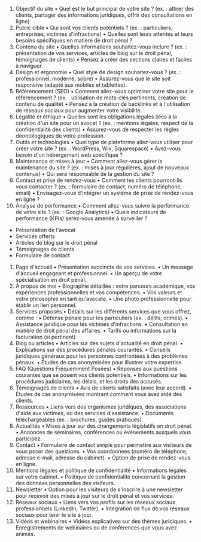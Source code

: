 1. Objectif du site
   • Quel est le but principal de votre site ? (ex. : attirer des clients, partager des informations juridiques, offrir des consultations en ligne)
2. Public cible
   • Qui sont vos clients potentiels ? (ex. : particuliers, entreprises, victimes d'infractions)
   • Quelles sont leurs attentes et leurs besoins spécifiques en matière de droit pénal ?
3. Contenu du site
   • Quelles informations souhaitez-vous inclure ? (ex. : présentation de vos services, articles de blog sur le droit pénal, témoignages de clients)
   • Pensez à créer des sections claires et faciles à naviguer.
4. Design et ergonomie
   • Quel style de design souhaitez-vous ? (ex. : professionnel, moderne, sobre)
   • Assurez-vous que le site soit responsive (adapté aux mobiles et tablettes).
5. Référencement (SEO)
   • Comment allez-vous optimiser votre site pour le référencement ? (ex. : utilisation de mots-clés pertinents, création de contenu de qualité)
   • Pensez à la création de backlinks et à l'utilisation de réseaux sociaux pour augmenter votre visibilité.
6. Légalité et éthique
   • Quelles sont les obligations légales liées à la création d'un site pour un avocat ? (ex. : mentions légales, respect de la confidentialité des clients)
   • Assurez-vous de respecter les règles déontologiques de votre profession.
7. Outils et technologies
   • Quel type de plateforme allez-vous utiliser pour créer votre site ? (ex. : WordPress, Wix, Squarespace)
   • Avez-vous besoin d'un hébergement web spécifique ?
8. Maintenance et mises à jour
   • Comment allez-vous gérer la maintenance du site ? (ex. : mises à jour régulières, ajout de nouveaux contenus)
   • Qui sera responsable de la gestion du site ?
9. Contact et prise de rendez-vous
   • Comment les clients pourront-ils vous contacter ? (ex. : formulaire de contact, numéro de téléphone, email)
   • Envisagez-vous d'intégrer un système de prise de rendez-vous en ligne ?
10. Analyse de performance
    • Comment allez-vous suivre la performance de votre site ? (ex. : Google Analytics)
    • Quels indicateurs de performance (KPIs) serez-vous amenée à surveiller ?

<!-- EXEMPLE de contenu de site -->

- Présentation de l'avocat
- Services offerts
- Articles de blog sur le droit pénal
- Témoignages de clients
- Formulaire de contact

1. Page d'accueil
   • Présentation succincte de vos services.
   • Un message d'accueil engageant et professionnel.
   • Un aperçu de votre spécialisation en droit pénal.
2. À propos de moi
   • Biographie détaillée : votre parcours académique, vos expériences professionnelles et vos compétences.
   • Vos valeurs et votre philosophie en tant qu'avocate.
   • Une photo professionnelle pour établir un lien personnel.
3. Services proposés
   • Détails sur les différents services que vous offrez, comme :
   ▪ Défense pénale pour les particuliers (ex. : délits, crimes).
   ▪ Assistance juridique pour les victimes d'infractions.
   ▪ Consultation en matière de droit pénal des affaires.
   • Tarifs ou informations sur la facturation (si pertinent).
4. Blog ou articles
   • Articles sur des sujets d'actualité en droit pénal.
   • Explications sur des procédures pénales courantes.
   • Conseils juridiques généraux pour les personnes confrontées à des problèmes pénaux.
   • Études de cas anonymisées pour illustrer votre expertise.
5. FAQ (Questions Fréquemment Posées)
   • Réponses aux questions courantes que se posent vos clients potentiels.
   • Informations sur les procédures judiciaires, les délais, et les droits des accusés.
6. Témoignages de clients
   • Avis de clients satisfaits (avec leur accord).
   • Études de cas anonymisées montrant comment vous avez aidé des clients.
7. Ressources
   • Liens vers des organismes juridiques, des associations d'aide aux victimes, ou des services d'assistance.
   • Documents téléchargeables (ex. : brochures, guides pratiques).
8. Actualités
   • Mises à jour sur des changements législatifs en droit pénal.
   • Annonces de séminaires, conférences ou événements auxquels vous participez.
9. Contact
   • Formulaire de contact simple pour permettre aux visiteurs de vous poser des questions.
   • Vos coordonnées (numéro de téléphone, adresse e-mail, adresse du cabinet).
   • Option de prise de rendez-vous en ligne.
10. Mentions légales et politique de confidentialité
    • Informations légales sur votre cabinet.
    • Politique de confidentialité concernant la gestion des données personnelles des visiteurs.
11. Newsletter
    • Option pour les visiteurs de s'inscrire à une newsletter pour recevoir des mises à jour sur le droit pénal et vos services.
12. Réseaux sociaux
    • Liens vers vos profils sur les réseaux sociaux professionnels (LinkedIn, Twitter).
    • Intégration de flux de vos réseaux sociaux pour tenir le site à jour.
13. Vidéos et webinaires
    • Vidéos explicatives sur des thèmes juridiques.
    • Enregistrements de webinaires ou de conférences que vous avez animés.
